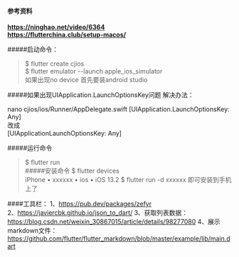 #### 参考资料
**https://ninghao.net/video/6364**  
**https://flutterchina.club/setup-macos/**

#####启动命令：
>$ flutter create cjios  
>$ flutter emulator --launch apple_ios_simulator  
如果出现no device 首先要装android studio  

#####如果出现UIApplication.LaunchOptionsKey问题
解决办法：

nano  cjios/ios/Runner/AppDelegate.swift
[UIApplication.LaunchOptionsKey: Any]  
改成  
[UIApplicationLaunchOptionsKey: Any]

#####运行命令  
>$ flutter run   
#####安装命令
>$ flutter devices  
iPhone • xxxxxx • ios • iOS 13.2
>$ flutter run -d   xxxxxx 
>即可安装到手机上了

####工具栏：
1、https://pub.dev/packages/zefyr  
2、https://javiercbk.github.io/json_to_dart/
3、获取列表数据：https://blog.csdn.net/weixin_30867015/article/details/98277080
4、展示markdown文件：https://github.com/flutter/flutter_markdown/blob/master/example/lib/main.dart